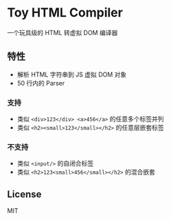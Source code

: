# Toy HTML Compiler
一个玩具级的 HTML 转虚拟 DOM 编译器


## 特性
* 解析 HTML 字符串到 JS 虚拟 DOM 对象
* 50 行内的 Parser

### 支持
* 类似 `<div>123</div> <a>456</a>` 的任意多个标签并列
* 类似 `<h2><small>123</small></h2>` 的任意层嵌套标签

### 不支持
* 类似 `<input/>` 的自闭合标签
* 类似 `<h2>123<small>456</small></h2>` 的混合嵌套


## License
MIT

